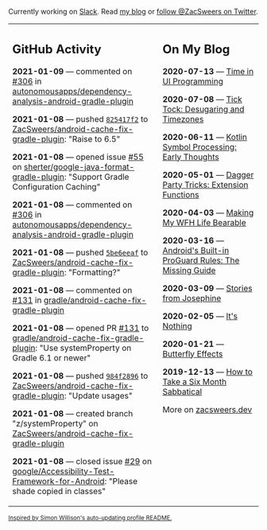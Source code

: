 Currently working on [Slack](https://slack.com/). Read [my blog](https://zacsweers.dev/) or [follow @ZacSweers on Twitter](https://twitter.com/ZacSweers).

<table><tr><td valign="top" width="60%">

## GitHub Activity
<!-- githubActivity starts -->
**2021-01-09** — commented on [#306](https://github.com/autonomousapps/dependency-analysis-android-gradle-plugin/issues/306#issuecomment-757097747) in [autonomousapps/dependency-analysis-android-gradle-plugin](https://api.github.com/repos/autonomousapps/dependency-analysis-android-gradle-plugin)

**2021-01-08** — pushed [`825417f2`](https://github.com/ZacSweers/android-cache-fix-gradle-plugin/commit/825417f27f01c15130d564fe1f82c7647f47a56b) to [ZacSweers/android-cache-fix-gradle-plugin](https://api.github.com/repos/ZacSweers/android-cache-fix-gradle-plugin): "Raise to 6.5"

**2021-01-08** — opened issue [#55](https://api.github.com/repos/sherter/google-java-format-gradle-plugin/issues/55) on [sherter/google-java-format-gradle-plugin](https://api.github.com/repos/sherter/google-java-format-gradle-plugin): "Support Gradle Configuration Caching"

**2021-01-08** — commented on [#306](https://github.com/autonomousapps/dependency-analysis-android-gradle-plugin/issues/306#issuecomment-757086831) in [autonomousapps/dependency-analysis-android-gradle-plugin](https://api.github.com/repos/autonomousapps/dependency-analysis-android-gradle-plugin)

**2021-01-08** — pushed [`5be6eeaf`](https://github.com/ZacSweers/android-cache-fix-gradle-plugin/commit/5be6eeaf1d7fdb8882ffff4ee4c94d657ad53633) to [ZacSweers/android-cache-fix-gradle-plugin](https://api.github.com/repos/ZacSweers/android-cache-fix-gradle-plugin): "Formatting?"

**2021-01-08** — commented on [#131](https://github.com/gradle/android-cache-fix-gradle-plugin/pull/131#issuecomment-757085794) in [gradle/android-cache-fix-gradle-plugin](https://api.github.com/repos/gradle/android-cache-fix-gradle-plugin)

**2021-01-08** — opened PR [#131](https://api.github.com/repos/gradle/android-cache-fix-gradle-plugin/pulls/131) to [gradle/android-cache-fix-gradle-plugin](https://api.github.com/repos/gradle/android-cache-fix-gradle-plugin): "Use systemProperty on Gradle 6.1 or newer"

**2021-01-08** — pushed [`984f2896`](https://github.com/ZacSweers/android-cache-fix-gradle-plugin/commit/984f289693a0b94fcdb7574f4250fbb29dd59e4b) to [ZacSweers/android-cache-fix-gradle-plugin](https://api.github.com/repos/ZacSweers/android-cache-fix-gradle-plugin): "Update usages"

**2021-01-08** — created branch "z/systemProperty" on [ZacSweers/android-cache-fix-gradle-plugin](https://api.github.com/repos/ZacSweers/android-cache-fix-gradle-plugin)

**2021-01-08** — closed issue [#29](https://api.github.com/repos/google/Accessibility-Test-Framework-for-Android/issues/29) on [google/Accessibility-Test-Framework-for-Android](https://api.github.com/repos/google/Accessibility-Test-Framework-for-Android): "Please shade copied in classes"
<!-- githubActivity ends -->
</td><td valign="top" width="40%">

## On My Blog
<!-- blog starts -->
**2020-07-13** — [Time in UI Programming](https://www.zacsweers.dev/time-in-ui/)

**2020-07-08** — [Tick Tock: Desugaring and Timezones](https://www.zacsweers.dev/ticktock-desugaring-timezones/)

**2020-06-11** — [Kotlin Symbol Processing: Early Thoughts](https://www.zacsweers.dev/kotlin-symbol-processor-early-thoughts/)

**2020-05-01** — [Dagger Party Tricks: Extension Functions](https://www.zacsweers.dev/dagger-party-tricks-extension-functions/)

**2020-04-03** — [Making My WFH Life Bearable](https://www.zacsweers.dev/making-wfh-life-bearable/)

**2020-03-16** — [Android's Built-in ProGuard Rules: The Missing Guide](https://www.zacsweers.dev/android-proguard-rules/)

**2020-03-09** — [Stories from Josephine](https://www.zacsweers.dev/stories-from-josephine/)

**2020-02-05** — [It's Nothing](https://www.zacsweers.dev/its-nothing/)

**2020-01-21** — [Butterfly Effects](https://www.zacsweers.dev/butterfly-effects/)

**2019-12-13** — [How to Take a Six Month Sabbatical](https://www.zacsweers.dev/how-to-take-a-six-month-sabbatical/)
<!-- blog ends -->
More on [zacsweers.dev](https://zacsweers.dev/)
</td></tr></table>

<sub><a href="https://simonwillison.net/2020/Jul/10/self-updating-profile-readme/">Inspired by Simon Willison's auto-updating profile README.</a></sub>